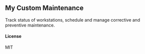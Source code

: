 ## My Custom Maintenance

Track status of workstations, schedule and manage corrective and preventive maintenance.

#### License

MIT